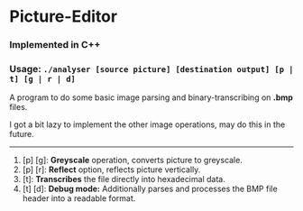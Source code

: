 # Picture-Editor 

### Implemented in C++ 

### Usage: `./analyser [source picture] [destination output] [p | t] [g | r | d]`

A program to do some basic image parsing and binary-transcribing on **.bmp** files.

I got a bit lazy to implement the other image operations, may do this in the future.

---

1. [p] [g]: **Greyscale** operation, converts picture to greyscale.
2. [p] [r]: **Reflect** option, reflects picture vertically.
3. [t]: **Transcribes** the file directly into hexadecimal data.
4. [t] [d]: **Debug mode:** Additionally parses and processes the BMP file header into a readable format.
